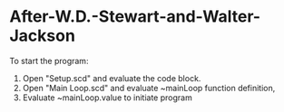 # After-W.D.-Stewart-and-Walter-Jackson

To start the program:
1. Open "Setup.scd" and evaluate the code block.
2. Open "Main Loop.scd" and evaluate ~mainLoop function definition,
3. Evaluate ~mainLoop.value to initiate program
